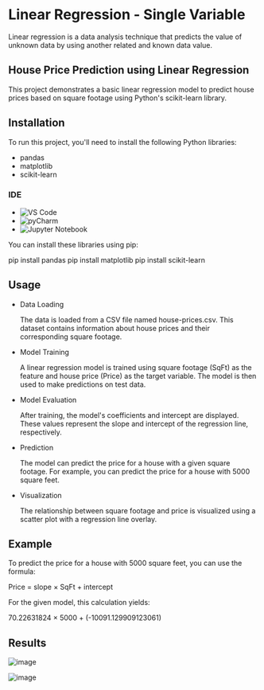 # Linear Regression - Single Variable

Linear regression is a data analysis technique that predicts the value of unknown data by using another related and known data value.

## House Price Prediction using Linear Regression

This project demonstrates a basic linear regression model to predict house prices based on square footage using Python's scikit-learn library. 

## Installation

To run this project, you'll need to install the following Python libraries:

- pandas
- matplotlib
- scikit-learn

### IDE
  - ![VS Code](https://img.shields.io/badge/Visual_Studio_Code-0078D4?style=for-the-badge&logo=visual%20studio%20code&logoColor=white)
  - ![pyCharm](https://img.shields.io/badge/PyCharm-000000.svg?&style=for-the-badge&logo=PyCharm&logoColor=white)
  - ![Jupyter Notebook](https://img.shields.io/badge/Jupyter-F37626.svg?&style=for-the-badge&logo=Jupyter&logoColor=white)

You can install these libraries using pip:


pip install pandas
pip install matplotlib
pip install scikit-learn


## Usage

- Data Loading

    The data is loaded from a CSV file named house-prices.csv. This dataset contains information about house prices and their corresponding square footage.

- Model Training

    A linear regression model is trained using square footage (SqFt) as the feature and house price (Price) as the target variable. The model is then used to make predictions on test data.

- Model Evaluation

    After training, the model's coefficients and intercept are displayed. These values represent the slope and intercept of the regression line, respectively.

- Prediction

    The model can predict the price for a house with a given square footage. For example, you can predict the price for a house with 5000 square feet.

- Visualization

    The relationship between square footage and price is visualized using a scatter plot with a regression line overlay.

## Example

To predict the price for a house with 5000 square feet, you can use the formula:

Price = slope × SqFt + intercept

For the given model, this calculation yields:

70.22631824 × 5000 + (-10091.129909123061)

## Results
![image](https://github.com/user-attachments/assets/46e45bca-c21b-42f7-b0c8-0e0006cd9359)

![image](https://github.com/user-attachments/assets/488a690d-cdec-4af9-b091-3bbe4cc15ba6)

